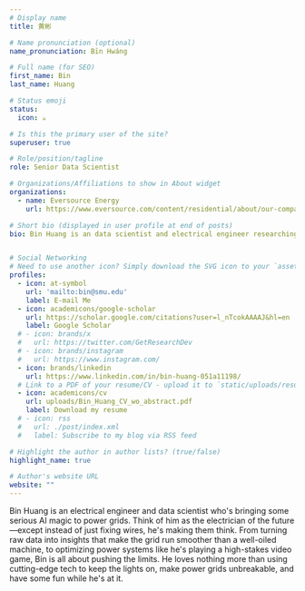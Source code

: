 ```yaml
---
# Display name
title: 黄彬

# Name pronunciation (optional)
name_pronunciation: Bīn Hwáng 

# Full name (for SEO)
first_name: Bin
last_name: Huang

# Status emoji
status:
  icon: ☕️

# Is this the primary user of the site?
superuser: true

# Role/position/tagline
role: Senior Data Scientist

# Organizations/Affiliations to show in About widget
organizations:
  - name: Eversource Energy
    url: https://www.eversource.com/content/residential/about/our-company

# Short bio (displayed in user profile at end of posts)
bio: Bin Huang is an data scientist and electrical engineer researching the integration of artificial intelligence in power grid systems, focusing on applications such as asset management and system optimization.


# Social Networking
# Need to use another icon? Simply download the SVG icon to your `assets/media/icons/` folder.
profiles:
  - icon: at-symbol
    url: 'mailto:bin@smu.edu'
    label: E-mail Me
  - icon: academicons/google-scholar
    url: https://scholar.google.com/citations?user=l_nTcokAAAAJ&hl=en
    label: Google Scholar
  # - icon: brands/x
  #   url: https://twitter.com/GetResearchDev
  # - icon: brands/instagram
  #   url: https://www.instagram.com/
  - icon: brands/linkedin
    url: https://www.linkedin.com/in/bin-huang-051a11198/
  # Link to a PDF of your resume/CV - upload it to `static/uploads/resume.pdf`
  - icon: academicons/cv
    url: uploads/Bin_Huang_CV_wo_abstract.pdf
    label: Download my resume
  # - icon: rss
  #   url: ./post/index.xml
  #   label: Subscribe to my blog via RSS feed

# Highlight the author in author lists? (true/false)
highlight_name: true

# Author's website URL
website: ""
---
```


Bin Huang is an electrical engineer and data scientist who's bringing some serious AI magic to power grids. Think of him as the electrician of the future—except instead of just fixing wires, he's making them think. From turning raw data into insights that make the grid run smoother than a well-oiled machine, to optimizing power systems like he's playing a high-stakes video game, Bin is all about pushing the limits. He loves nothing more than using cutting-edge tech to keep the lights on, make power grids unbreakable, and have some fun while he's at it.

